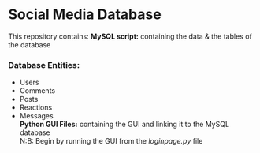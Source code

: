 # Social Media Database 
This repository contains:
**MySQL script:** containing the data & the tables of the database
### Database Entities:
* Users
* Comments
* Posts
* Reactions
* Messages <br>
**Python GUI Files:** containing the GUI and linking it to the MySQL database<br>
N:B: Begin by running the GUI from the <i>loginpage.py</i> file

